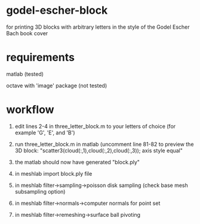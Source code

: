 # godel-escher-block
for printing 3D blocks with arbitrary letters in the style of the Godel Escher Bach book cover


# requirements

matlab (tested)

octave with 'image' package (not tested)


# workflow

1) edit lines 2-4 in three_letter_block.m to your letters of choice (for example 'G', 'E', and 'B')

2) run three_letter_block.m in matlab
   (uncomment line 81-82 to preview the 3D block: "scatter3(cloud(:,1),cloud(:,2),cloud(:,3)); axis style equal"

3) the matlab should now have generated "block.ply"

4) in meshlab import block.ply file

5) in meshlab filter->sampling->poisson disk sampling (check base mesh subsampling option)

6) in meshlab filter->normals->computer normals for point set

7) in meshlab filter->remeshing->surface ball pivoting

